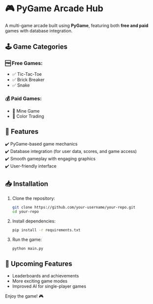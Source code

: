 # 🎮 PyGame Arcade Hub

A multi-game arcade built using **PyGame**, featuring both **free and paid** games with database integration.

## 🕹️ Game Categories
### 🆓 Free Games:
- ✅ Tic-Tac-Toe
- ✅ Brick Breaker
- ✅ Snake

### 💰 Paid Games:
- 💎 Mine Game
- 💎 Color Trading

## 🔹 Features
✔️ PyGame-based game mechanics  
✔️ Database integration (for user data, scores, and game access)  
✔️ Smooth gameplay with engaging graphics  
✔️ User-friendly interface  

## 📥 Installation
1. Clone the repository:
   ```sh
   git clone https://github.com/your-username/your-repo.git
   cd your-repo
   ```
2. Install dependencies:
   ```sh
   pip install -r requirements.txt
   ```
3. Run the game:
   ```sh
   python main.py
   ```

## 🚀 Upcoming Features
- Leaderboards and achievements  
- More exciting game modes  
- Improved AI for single-player games  

Enjoy the game! 🎮

